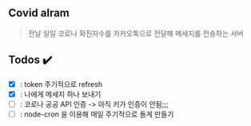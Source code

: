 ## Covid alram

> 전날 일일 코로나 확진자수를 카카오톡으로 전달해 메세지를 전송하는 서버

## Todos ✔️

- [x] : token 주기적으로 refresh
- [x] : 나에게 메세지 하나 보내기
- [ ] : 코로나 공공 API 인증 -> 아직 키가 인증이 안됨;;;
- [ ] : node-cron 을 이용해 매일 주기적으로 돌게 만들기 